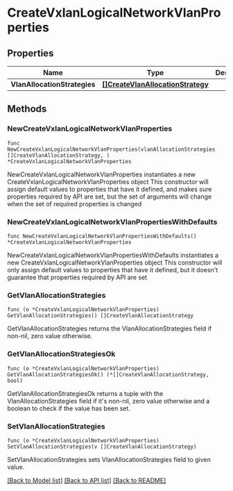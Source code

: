 # CreateVxlanLogicalNetworkVlanProperties

## Properties

Name | Type | Description | Notes
------------ | ------------- | ------------- | -------------
**VlanAllocationStrategies** | [**[]CreateVlanAllocationStrategy**](CreateVlanAllocationStrategy.md) |  | 

## Methods

### NewCreateVxlanLogicalNetworkVlanProperties

`func NewCreateVxlanLogicalNetworkVlanProperties(vlanAllocationStrategies []CreateVlanAllocationStrategy, ) *CreateVxlanLogicalNetworkVlanProperties`

NewCreateVxlanLogicalNetworkVlanProperties instantiates a new CreateVxlanLogicalNetworkVlanProperties object
This constructor will assign default values to properties that have it defined,
and makes sure properties required by API are set, but the set of arguments
will change when the set of required properties is changed

### NewCreateVxlanLogicalNetworkVlanPropertiesWithDefaults

`func NewCreateVxlanLogicalNetworkVlanPropertiesWithDefaults() *CreateVxlanLogicalNetworkVlanProperties`

NewCreateVxlanLogicalNetworkVlanPropertiesWithDefaults instantiates a new CreateVxlanLogicalNetworkVlanProperties object
This constructor will only assign default values to properties that have it defined,
but it doesn't guarantee that properties required by API are set

### GetVlanAllocationStrategies

`func (o *CreateVxlanLogicalNetworkVlanProperties) GetVlanAllocationStrategies() []CreateVlanAllocationStrategy`

GetVlanAllocationStrategies returns the VlanAllocationStrategies field if non-nil, zero value otherwise.

### GetVlanAllocationStrategiesOk

`func (o *CreateVxlanLogicalNetworkVlanProperties) GetVlanAllocationStrategiesOk() (*[]CreateVlanAllocationStrategy, bool)`

GetVlanAllocationStrategiesOk returns a tuple with the VlanAllocationStrategies field if it's non-nil, zero value otherwise
and a boolean to check if the value has been set.

### SetVlanAllocationStrategies

`func (o *CreateVxlanLogicalNetworkVlanProperties) SetVlanAllocationStrategies(v []CreateVlanAllocationStrategy)`

SetVlanAllocationStrategies sets VlanAllocationStrategies field to given value.



[[Back to Model list]](../README.md#documentation-for-models) [[Back to API list]](../README.md#documentation-for-api-endpoints) [[Back to README]](../README.md)


